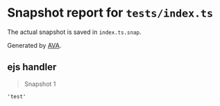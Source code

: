 # Snapshot report for `tests/index.ts`

The actual snapshot is saved in `index.ts.snap`.

Generated by [AVA](https://ava.li).

## ejs handler

> Snapshot 1

    'test'

